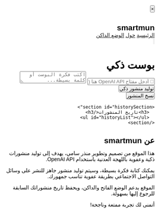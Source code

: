<!DOCTYPE html>
<html lang="ar" dir="rtl" style="background:#fff;color:#000;font-family:'Cairo',sans-serif;">
<head>
<meta charset="UTF-8" />
<meta name="viewport" content="width=device-width, initial-scale=1, maximum-scale=1" />
<title>smartmun - منشورات ذكية</title>
<style>
  /* Reset بسيط */
  * {
    margin: 0; padding: 0; box-sizing: border-box;
  }
  body {
    background: #fff;
    color: #000;
    font-family: 'Cairo', sans-serif;
    overflow-x: hidden;
    transition: background 0.4s,color 0.4s;
  }

  /* الوضع الداكن */
  body.dark {
    background: #121212;
    color: #eee;
  }

  /* الحاوية */
  #app {
    display: flex;
    min-height: 100vh;
  }

  /* القائمة الجانبية */
  nav {
    position: fixed;
    top: 0; bottom: 0; right: 0;
    width: 280px;
    background: #000;
    color: #fff;
    padding: 25px 20px;
    font-weight: 600;
    display: flex;
    flex-direction: column;
    gap: 20px;
    transform: translateX(100%);
    transition: transform 0.3s ease;
    z-index: 100;
    box-shadow: -4px 0 15px rgba(0,0,0,0.3);
    border-left: 2px solid #444;
  }
  nav.dark {
    background: #222;
    border-left-color: #666;
  }
  nav.open {
    transform: translateX(0);
  }

  nav h2 {
    font-size: 28px;
    margin-bottom: 15px;
    color: #ffcc00;
    text-align: center;
  }

  nav a {
    color: #ddd;
    text-decoration: none;
    font-size: 18px;
    padding: 10px 12px;
    border-radius: 8px;
    transition: background 0.25s;
  }
  nav a:hover {
    background: #333;
    color: #fff;
  }
  nav.dark a:hover {
    background: #555;
  }

  /* زر اغلاق القائمة */
  #closeMenuBtn {
    align-self: flex-start;
    margin-bottom: 20px;
    cursor: pointer;
    background: none;
    border: none;
    font-size: 26px;
    color: #ffcc00;
    font-weight: bold;
    user-select: none;
    transition: color 0.2s;
  }
  #closeMenuBtn:hover {
    color: #fff;
  }

  /* زر فتح القائمة (الهامبرجر) */
  #hamburgerBtn {
    position: fixed;
    top: 20px;
    right: 20px;
    width: 36px;
    height: 28px;
    cursor: pointer;
    z-index: 110;
    display: flex;
    flex-direction: column;
    justify-content: space-between;
  }
  #hamburgerBtn span {
    display: block;
    height: 4px;
    background: #000;
    border-radius: 3px;
    transition: background 0.3s;
  }
  body.dark #hamburgerBtn span {
    background: #eee;
  }

  /* لما تكون القائمة مفتوحة نغير شكل الهامبرجر */
  #hamburgerBtn.open span:nth-child(1) {
    transform: rotate(45deg) translate(5px, 6px);
  }
  #hamburgerBtn.open span:nth-child(2) {
    opacity: 0;
  }
  #hamburgerBtn.open span:nth-child(3) {
    transform: rotate(-45deg) translate(5px, -6px);
  }

  /* المحتوى الرئيسي */
  main {
    flex-grow: 1;
    padding: 70px 30px 40px 30px;
    max-width: 600px;
    margin: auto;
  }

  main h1 {
    font-size: 32px;
    margin-bottom: 30px;
    color: #ffcc00;
    text-align: center;
  }

  /* الحقول */
  input[type="text"], textarea {
    width: 100%;
    background: #f4f4f4;
    border: 2px solid #ddd;
    border-radius: 12px;
    padding: 14px 18px;
    font-size: 16px;
    color: #222;
    resize: none;
    transition: border-color 0.3s;
  }
  input[type="text"]:focus, textarea:focus {
    border-color: #ffcc00;
    outline: none;
  }
  body.dark input[type="text"], body.dark textarea {
    background: #222;
    border-color: #555;
    color: #eee;
  }
  body.dark input[type="text"]:focus, body.dark textarea:focus {
    border-color: #ffcc00;
  }

  textarea {
    min-height: 120px;
    font-family: 'Cairo', sans-serif;
  }

  /* أزرار */
  button {
    margin-top: 25px;
    background: #ffcc00;
    border: none;
    padding: 14px 25px;
    font-weight: 700;
    font-size: 18px;
    border-radius: 25px;
    cursor: pointer;
    transition: background 0.3s;
    color: #222;
    width: 100%;
  }
  button:hover {
    background: #ddb500;
  }

  body.dark button {
    color: #222;
  }

  /* قسم النتيجة */
  #postOutput {
    margin-top: 35px;
    background: #222;
    color: #ffcc00;
    border-radius: 16px;
    padding: 20px 25px;
    font-size: 18px;
    line-height: 1.6;
    white-space: pre-wrap;
    box-shadow: 0 0 10px #ffcc00aa;
    display: none;
  }
  body.dark #postOutput {
    background: #111;
    box-shadow: 0 0 20px #ffcc0077;
    color: #ffcc00;
  }

  /* زر نسخ */
  #copyBtn {
    margin-top: 15px;
    background: transparent;
    border: 2px solid #ffcc00;
    color: #ffcc00;
    border-radius: 20px;
    padding: 8px 18px;
    font-size: 16px;
    cursor: pointer;
    transition: background 0.3s,color 0.3s;
    display: none;
  }
  #copyBtn:hover {
    background: #ffcc00;
    color: #222;
  }

  /* قسم حفظ التاريخ */
  #historySection {
    margin-top: 45px;
  }
  #historySection h3 {
    margin-bottom: 15px;
    font-weight: 700;
    color: #ffcc00;
  }
  #historyList {
    max-height: 200px;
    overflow-y: auto;
    background: #f0f0f0;
    padding: 15px;
    border-radius: 10px;
    font-size: 15px;
    color: #222;
  }
  #historyList li {
    margin-bottom: 12px;
    cursor: pointer;
    padding: 7px 10px;
    border-radius: 6px;
    transition: background 0.3s;
  }
  #historyList li:hover {
    background: #ffcc00;
    color: #222;
  }
  body.dark #historyList {
    background: #222;
    color: #eee;
  }
  body.dark #historyList li:hover {
    background: #ffcc00;
    color: #222;
  }

  /* صفحة حول (مخبأة بالافتراضي) */
  #aboutPage {
    display: none;
    max-width: 600px;
    margin: 40px auto;
    padding: 20px;
    background: #f8f8f8;
    color: #222;
    border-radius: 16px;
    box-shadow: 0 0 10px #ccc;
    line-height: 1.7;
  }
  body.dark #aboutPage {
    background: #222;
    color: #eee;
    box-shadow: 0 0 15px #444;
  }

  /* تحسينات للهواتف */
  @media (max-width: 768px) {
    nav {
      width: 70vw;
    }
    main {
      padding: 90px 20px 40px 20px;
      margin: 0 10px;
    }
    #postOutput {
      font-size: 16px;
    }
    #historyList {
      max-height: 150px;
      font-size: 14px;
    }
  }
</style>
</head>
<body>
<div id="app">
  <!-- قائمة جانبية -->
  <nav id="sideMenu" aria-label="القائمة الجانبية">
    <button id="closeMenuBtn" aria-label="إغلاق القائمة">×</button>
    <h2>smartmun</h2>
    <a href="#" data-target="mainPage" class="nav-link">الرئيسية</a>
    <a href="#" data-target="aboutPage" class="nav-link">حول</a>
    <a href="#" id="toggleThemeBtn">الوضع الداكن</a>
  </nav>

  <!-- زر الهامبرجر -->
  <button id="hamburgerBtn" aria-label="فتح القائمة">
    <span></span><span></span><span></span>
  </button>

  <!-- المحتوى الرئيسي -->
  <main id="mainPage">
    <h1>بوست ذكي</h1>
    <input id="apiKey" type="text" placeholder="🔐 أدخل مفتاح OpenAI API هنا (سرّياً)" autocomplete="off" />
    <textarea id="inputText" placeholder="اكتب فكرة البوست أو كلمة بسيطة..."></textarea>
    <button id="generateBtn">توليد منشور ذكي</button>
    <div id="postOutput"></div>
    <button id="copyBtn">نسخ المنشور</button>

    <section id="historySection">
      <h3>تاريخ المنشورات</h3>
      <ul id="historyList"></ul>
    </section>
  </main>

  <!-- صفحة حول -->
  <section id="aboutPage" aria-label="صفحة حول">
    <h1>عن smartmun</h1>
    <p>هذا الموقع من تصميم وتطوير منذر سامي، يهدف إلى توليد منشورات ذكية وعفوية باللهجة العدنية باستخدام OpenAI API.</p>
    <p>يمكنك كتابة فكرة بسيطة، وسيتم توليد منشور جاهز للنشر على وسائل التواصل الاجتماعي بطريقة عفوية تناسب جمهورك.</p>
    <p>الموقع يدعم الوضع الفاتح والداكن، ويحفظ تاريخ منشوراتك السابقة للرجوع إليها بسهولة.</p>
    <p>أتمنى لك تجربة ممتعة وناجحة!</p>
  </section>
</div>

<!-- صوت التنبيه -->
<audio id="soundGen" src="https://actions.google.com/sounds/v1/cartoon/clang_and_wobble.ogg" preload="auto"></audio>

<script>
  // العناصر
  const sideMenu = document.getElementById('sideMenu');
  const hamburgerBtn = document.getElementById('hamburgerBtn');
  const closeMenuBtn = document.getElementById('closeMenuBtn');
  const toggleThemeBtn = document.getElementById('toggleThemeBtn');
  const generateBtn = document.getElementById('generateBtn');
  const apiKeyInput = document.getElementById('apiKey');
  const inputText = document.getElementById('inputText');
  const postOutput = document.getElementById('postOutput');
  const copyBtn = document.getElementById('copyBtn');
  const historyList = document.getElementById('historyList');
  const mainPage = document.getElementById('mainPage');
  const aboutPage = document.getElementById('aboutPage');
  const soundGen = document.getElementById('soundGen');

  // فتح القائمة
  hamburgerBtn.onclick = () => {
    sideMenu.classList.add('open');
    hamburgerBtn.classList.add('open');
  };

  // غلق القائمة
  closeMenuBtn.onclick = () => {
    sideMenu.classList.remove('open');
    hamburgerBtn.classList.remove('open');
  };

  // تبديل الصفحات (الرئيسية - حول)
  document.querySelectorAll('.nav-link').forEach(link => {
    link.onclick = e => {
      e.preventDefault();
      const target = link.getAttribute('data-target');
      if(target === 'mainPage') {
        mainPage.style.display = 'block';
        aboutPage.style.display = 'none';
      } else if(target === 'aboutPage') {
        mainPage.style.display = 'none';
        aboutPage.style.display = 'block';
      }
      sideMenu.classList.remove('open');
      hamburgerBtn.classList.remove('open');
    };
  });

  // وضع داكن/فاتح مع حفظ الاختيار
  function setTheme(dark) {
    if(dark) {
      document.body.classList.add('dark');
      toggleThemeBtn.textContent = 'الوضع الفاتح';
    } else {
      document.body.classList.remove('dark');
      toggleThemeBtn.textContent = 'الوضع الداكن';
    }
    localStorage.setItem('themeDark', dark);
  }
  toggleThemeBtn.onclick = () => {
    const dark = document.body.classList.contains('dark');
    setTheme(!dark);
  };
  // تحميل حالة الوضع
  const savedTheme = localStorage.getItem('themeDark') === 'true';
  setTheme(savedTheme);

  // توليد المنشور
  async function generatePost() {
    const apiKey = apiKeyInput.value.trim();
    const input = inputText.value.trim();
    if(!apiKey || !input) {
      alert('رجاءً أدخل الـ API Key والفكرة!');
      return;
    }
    postOutput.style.display = 'block';
    postOutput.textContent = '⏳ جاري توليد البوست...';
    copyBtn.style.display = 'none';

    try {
      const response = await fetch("https://api.openai.com/v1/chat/completions", {
        method: "POST",
        headers: {
          "Content-Type": "application/json",
          "Authorization": "Bearer " + apiKey,
        },
        body: JSON.stringify({
          model: "gpt-3.5-turbo",
          messages: [
            { role: "system", content: "اكتب منشور بسيط وعفوي باللهجة العدنية حسب الموضوع." },
            { role: "user", content: input }
          ],
          max_tokens: 150,
        }),
      });
      const data = await response.json();
      if(data.choices && data.choices.length > 0) {
        const text = data.choices[0].message.content.trim();
        postOutput.textContent = text;
        copyBtn.style.display = 'inline-block';
        soundGen.play();
        saveToHistory(text);
      } else {
        postOutput.textContent = '⚠️ حصلت مشكلة في التوليد... تأكد من الـ API Key.';
      }
    } catch(err) {
      postOutput.textContent = '⚠️ خطأ في الاتصال بالإنترنت أو الـ API.';
    }
  }

  generateBtn.onclick = generatePost;

  // نسخ المنشور
  copyBtn.onclick = () => {
    if(postOutput.textContent) {
      navigator.clipboard.writeText(postOutput.textContent)
        .then(() => alert('تم نسخ المنشور'))
        .catch(() => alert('فشل النسخ'));
    }
  };

  // حفظ و تحميل التاريخ من localStorage
  function saveToHistory(text) {
    let history = JSON.parse(localStorage.getItem('postHistory') || '[]');
    // تخزين فقط 20 منشور آخر
    history.unshift({text: text, date: new Date().toISOString()});
    if(history.length > 20) history.pop();
    localStorage.setItem('postHistory', JSON.stringify(history));
    renderHistory();
  }

  function renderHistory() {
    let history = JSON.parse(localStorage.getItem('postHistory') || '[]');
    historyList.innerHTML = '';
    if(history.length === 0) {
      historyList.innerHTML = '<li>لا يوجد منشورات محفوظة</li>';
      return;
    }
    history.forEach((item,i) => {
      const li = document.createElement('li');
      let d = new Date(item.date);
      li.textContent = `${d.toLocaleDateString('ar-YE')} - ${item.text.slice(0,50)}${item.text.length>50?'...':''}`;
      li.title = item.text;
      li.onclick = () => {
        mainPage.style.display = 'block';
        aboutPage.style.display = 'none';
        postOutput.style.display = 'block';
        postOutput.textContent = item.text;
        copyBtn.style.display = 'inline-block';
        sideMenu.classList.remove('open');
        hamburgerBtn.classList.remove('open');
      };
      historyList.appendChild(li);
    });
  }

  // تحميل التاريخ عند بدء الصفحة
  renderHistory();

  // إخفاء المحتوى الغير رئيسي عند تحميل الصفحة
  aboutPage.style.display = 'none';

</script>
</body>
</html>
